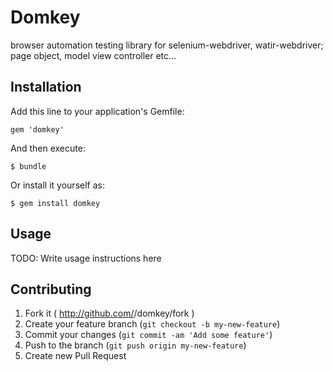 # Domkey

browser automation testing library for selenium-webdriver, watir-webdriver; page object, model view controller etc...

## Installation

Add this line to your application's Gemfile:

    gem 'domkey'

And then execute:

    $ bundle

Or install it yourself as:

    $ gem install domkey

## Usage

TODO: Write usage instructions here

## Contributing

1. Fork it ( http://github.com/<my-github-username>/domkey/fork )
2. Create your feature branch (`git checkout -b my-new-feature`)
3. Commit your changes (`git commit -am 'Add some feature'`)
4. Push to the branch (`git push origin my-new-feature`)
5. Create new Pull Request
